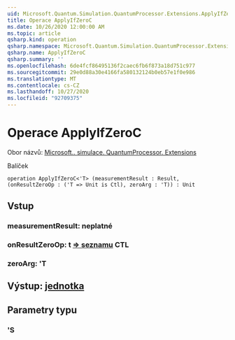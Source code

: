 ```yaml
---
uid: Microsoft.Quantum.Simulation.QuantumProcessor.Extensions.ApplyIfZeroC
title: Operace ApplyIfZeroC
ms.date: 10/26/2020 12:00:00 AM
ms.topic: article
qsharp.kind: operation
qsharp.namespace: Microsoft.Quantum.Simulation.QuantumProcessor.Extensions
qsharp.name: ApplyIfZeroC
qsharp.summary: ''
ms.openlocfilehash: 6de4fcf86495136f2caec6fb6f873a18d751c977
ms.sourcegitcommit: 29e0d88a30e4166fa580132124b0eb57e1f0e986
ms.translationtype: MT
ms.contentlocale: cs-CZ
ms.lasthandoff: 10/27/2020
ms.locfileid: "92709375"
---
```

# <a name="applyifzeroc-operation"></a>Operace ApplyIfZeroC

Obor názvů: [Microsoft.. simulace. QuantumProcessor. Extensions](xref:Microsoft.Quantum.Simulation.QuantumProcessor.Extensions)

Balíček [](https://nuget.org/packages/)




```qsharp
operation ApplyIfZeroC<'T> (measurementResult : Result, (onResultZeroOp : ('T => Unit is Ctl), zeroArg : 'T)) : Unit
```


## <a name="input"></a>Vstup

### <a name="measurementresult--__invalidresult__"></a>measurementResult: __neplatné <Result>__




### <a name="onresultzeroop--t--unit-ctl"></a>onResultZeroOp: t [=> seznamu](xref:microsoft.quantum.lang-ref.unit) CTL




### <a name="zeroarg--t"></a>zeroArg: 'T





## <a name="output--unit"></a>Výstup: [jednotka](xref:microsoft.quantum.lang-ref.unit)



## <a name="type-parameters"></a>Parametry typu

### <a name="t"></a>'S

